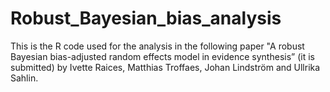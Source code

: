 # Robust_Bayesian_bias_analysis

This is the R code used for the analysis in the following paper "A robust Bayesian bias-adjusted random effects model in evidence synthesis” (it is submitted) 
by Ivette Raices, Matthias Troffaes, Johan Lindström and Ullrika Sahlin.
